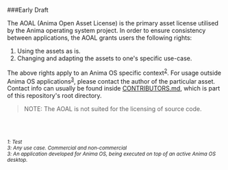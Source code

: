 ###Early Draft

The AOAL (Anima Open Asset License) is the primary asset license utilised by the Anima operating system project.
In order to ensure consistency between applications, the AOAL grants users the following rights:

1. Using the assets as is.
2. Changing and adapting the assets to one's specific use-case.

The above rights apply to an Anima OS specific context<sup>[2](#footnote2)</sup>. For usage outside Anima OS applications<sup>[3](#footnote3)</sup>, please
contact the author of the particular asset. Contact info can usually be found inside [CONTRIBUTORS.md](https://github.com/Happy-Ferret/Anima_Community/blob/master/CONTRIBUTORS.md), which is part of this
repository's root directory.

> NOTE: The AOAL is not suited for the licensing of source code.

<br/>
<br/>

<a name="footnote1"><sup>*1*</sup></a><sup>*: Test*</sup><br>
<a name="footnote2"><sup>*3*</sup></a><sup>*: Any use case. Commercial and non-commercial*</sup><br>
<a name="footnote3"><sup>*3*</a><sup>*: An application developed for Anima OS, being executed on 
top of an active Anima OS desktop.*</sup>
